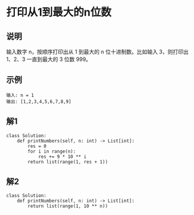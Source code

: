 # 打印从1到最大的n位数

## 说明
输入数字 n，按顺序打印出从 1 到最大的 n 位十进制数。比如输入 3，则打印出 1、2、3 一直到最大的 3 位数 999。

## 示例
```
输入: n = 1
输出: [1,2,3,4,5,6,7,8,9]
```

## 解1
```
class Solution:
    def printNumbers(self, n: int) -> List[int]:
        res = 0
        for i in range(n):
            res += 9 * 10 ** i
        return list(range(1, res + 1))
```

## 解2
```
class Solution:
    def printNumbers(self, n: int) -> List[int]:
        return list(range(1, 10 ** n))
```